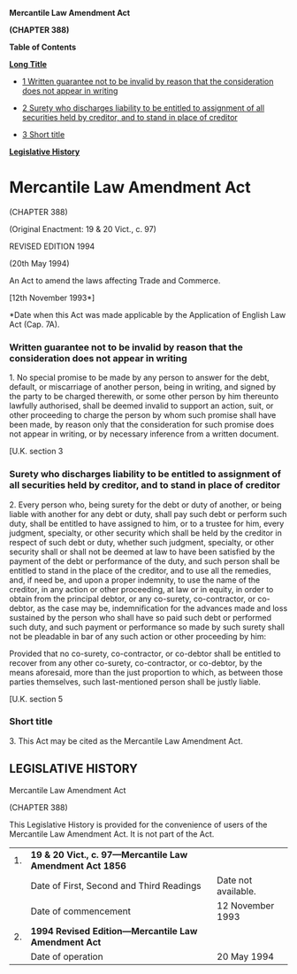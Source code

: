 **Mercantile Law Amendment Act**

**(CHAPTER 388)**

**Table of Contents**

[**Long Title**](#Mercantile-Law-Amendment-Act)

- [1 Written guarantee not to be invalid by reason that the consideration does not appear in writing](#Written-guarantee-not-to-be-invalid-by-reason-that-the-consideration-does-not-appear-in-writing)

- [2 Surety who discharges liability to be entitled to assignment of all securities held by creditor, and to stand in place of creditor](#Surety-who-discharges-liability-to-be-entitled-to-assignment-of-all-securities-held-by-creditor-and-to-stand-in-place-of-creditor)

- [3 Short title](#Short-title)

[**Legislative History**](#Legislative-History)

# Mercantile Law Amendment Act

(CHAPTER 388)

(Original Enactment: 19 & 20 Vict., c. 97)

REVISED EDITION 1994

(20th May 1994)

An Act to amend the laws affecting Trade and Commerce.

[12th November 1993\*]

\*Date when this Act was made applicable by the Application of English Law Act (Cap. 7A).

### Written guarantee not to be invalid by reason that the consideration does not appear in writing

1\. No special promise to be made by any person to answer for the debt, default, or miscarriage of another person, being in writing, and signed by the party to be charged therewith, or some other person by him thereunto lawfully authorised, shall be deemed invalid to support an action, suit, or other proceeding to charge the person by whom such promise shall have been made, by reason only that the consideration for such promise does not appear in writing, or by necessary inference from a written document.

[U.K. section 3

### Surety who discharges liability to be entitled to assignment of all securities held by creditor, and to stand in place of creditor

2\. Every person who, being surety for the debt or duty of another, or being liable with another for any debt or duty, shall pay such debt or perform such duty, shall be entitled to have assigned to him, or to a trustee for him, every judgment, specialty, or other security which shall be held by the creditor in respect of such debt or duty, whether such judgment, specialty, or other security shall or shall not be deemed at law to have been satisfied by the payment of the debt or performance of the duty, and such person shall be entitled to stand in the place of the creditor, and to use all the remedies, and, if need be, and upon a proper indemnity, to use the name of the creditor, in any action or other proceeding, at law or in equity, in order to obtain from the principal debtor, or any co-surety, co-contractor, or co-debtor, as the case may be, indemnification for the advances made and loss sustained by the person who shall have so paid such debt or performed such duty, and such payment or performance so made by such surety shall not be pleadable in bar of any such action or other proceeding by him:

Provided that no co-surety, co-contractor, or co-debtor shall be entitled to recover from any other co-surety, co-contractor, or co-debtor, by the means aforesaid, more than the just proportion to which, as between those parties themselves, such last-mentioned person shall be justly liable.

[U.K. section 5

### Short title

3\. This Act may be cited as the Mercantile Law Amendment Act.

## LEGISLATIVE HISTORY

Mercantile Law Amendment Act

(CHAPTER 388)

This Legislative History is provided for the convenience of users of the Mercantile Law Amendment Act. It is not part of the Act.

||||
|:-|:-|:-|
|1.|**19 & 20 Vict., c. 97—Mercantile Law Amendment Act 1856**|
||Date of First, Second and Third Readings|Date not available.|
||Date of commencement|12 November 1993|
|2.|**1994 Revised Edition—Mercantile Law Amendment Act**|
||Date of operation|20 May 1994|
